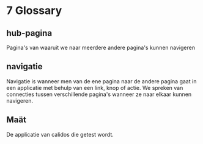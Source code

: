 # 7 Glossary

## hub-pagina

Pagina's van waaruit we naar meerdere andere pagina's kunnen navigeren

## navigatie

Navigatie is wanneer men van de ene pagina naar de andere pagina gaat in een applicatie met behulp van een link, knop of actie. We spreken van connecties tussen verschillende pagina's wanneer ze naar elkaar kunnen navigeren.


## Maät
De applicatie van calidos die getest wordt. 



##






